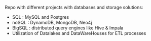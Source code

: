 Repo with different projects with databases and storage solutions:
- SQL : MySQL and Postgres
- noSQL : DynamoDB, MongoDB, Neo4j
- BigSQL : distributed query engines like Hive & Impala
- Utilization of Datalakes and DataWareHouses for ETL processes
